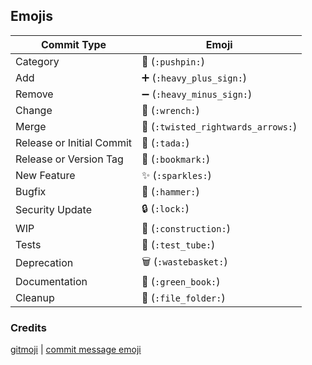 ## Emojis

Commit Type | Emoji
----------  | -----
Category | 📌 (`:pushpin:`)
Add | ➕ (`:heavy_plus_sign:`)
Remove | ➖ (`:heavy_minus_sign:`)
Change | 🔧 (`:wrench:`)
Merge | 🔀 (`:twisted_rightwards_arrows:`)
Release or Initial Commit | 🎉 (`:tada:`)
Release or Version Tag | 🔖 (`:bookmark:`)
New Feature | ✨ (`:sparkles:`)
Bugfix | 🔨 (`:hammer:`)
Security Update | 🔒 (`:lock:`)
WIP | 🚧 (`:construction:`)
Tests | 🧪 (`:test_tube:`)
Deprecation | 🗑️ (`:wastebasket:`)
Documentation | 📗 (`:green_book:`)
Cleanup | 📁 (`:file_folder:`)


### Credits
[gitmoji](https://gitmoji.dev/) | [commit message emoji](https://github.com/dannyfritz/commit-message-emoji)
